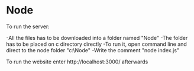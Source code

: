 # Node

To run the server:

-All the files has to be downloaded into a folder named "Node" 
-The folder has to be placed on c directory directly
-To run it, open command line and direct to the node folder "c:\Node"
-Write the comment "node index.js"

To run the website enter http://localhost:3000/ afterwards
